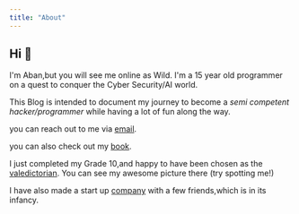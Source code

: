 ```yaml
---
title: "About"
---
```

## Hi :wave:

I'm Aban,but you will see me online as Wild.
I'm a 15 year old programmer on a quest to conquer the Cyber Security/AI world.

This Blog is intended to document my journey to become a *semi competent hacker/programmer* while having a lot of fun along the way.

you can reach out to me via [email](mailto:abanstampy@gmail.com).

 you can also check out my [book](https://www.amazon.in/Perspective-Artificial-Intelligence-Aban-Hasan/dp/1678985988).

I just completed my Grade 10,and happy to have been chosen as the [valedictorian](https://www.daijiworld.com/news/newsDisplay?newsID=822153). You can see my awesome picture there (try spotting me!)

I have also made a start up [company](https://cosectechinnovate.wixsite.com/cosec) with a few friends,which is in its infancy.